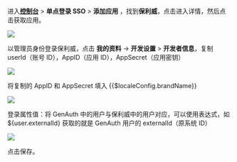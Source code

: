 <IntegrationDetailCard :title="`在 ${$localeConfig.brandName} 中创建应用`">

进入[**控制台**](https://console.genauth.ai) > **单点登录 SSO** > **添加应用** ，找到**保利威**，点击进入详情，然后点击获取应用。

![](~@imagesZhCn/integration/polyv/1-1.png)

以管理员身份登录保利威，点击 **我的资料** -> **开发设置** > **开发者信息**，复制 userId（账号 ID），AppID（应用 ID），AppSecret（应用密钥）

<img src="~@imagesZhCn/integration/polyv/1-2.png"/>

将复制的 AppID 和 AppSecret 填入 {{$localeConfig.brandName}}

<img src="~@imagesZhCn/integration/polyv/1-3.png" class="md-img-padding" />

登录属性值：将 GenAuth 中的用户与保利威中的用户对应，可以使用表达式，如 ${user.externalId} 获取的就是 GenAuth 用户的 externalId（原系统 ID）

<img src="~@imagesZhCn/integration/polyv/1-4.png" class="md-img-padding" />

点击保存。

</IntegrationDetailCard>
